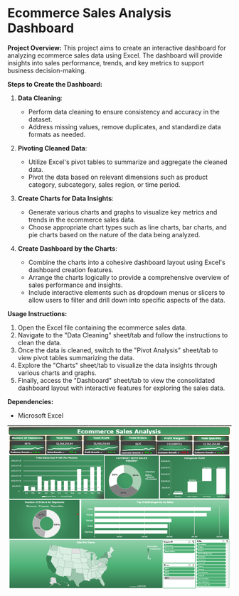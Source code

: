 # Ecommerce Sales Analysis Dashboard

**Project Overview:**
This project aims to create an interactive dashboard for analyzing ecommerce sales data using Excel. The dashboard will provide insights into sales performance, trends, and key metrics to support business decision-making.

**Steps to Create the Dashboard:**

1. **Data Cleaning**:
   - Perform data cleaning to ensure consistency and accuracy in the dataset.
   - Address missing values, remove duplicates, and standardize data formats as needed.

2. **Pivoting Cleaned Data**:
   - Utilize Excel's pivot tables to summarize and aggregate the cleaned data.
   - Pivot the data based on relevant dimensions such as product category, subcategory, sales region, or time period.

3. **Create Charts for Data Insights**:
   - Generate various charts and graphs to visualize key metrics and trends in the ecommerce sales data.
   - Choose appropriate chart types such as line charts, bar charts, and pie charts based on the nature of the data being analyzed.

4. **Create Dashboard by the Charts**:
   - Combine the charts into a cohesive dashboard layout using Excel's dashboard creation features.
   - Arrange the charts logically to provide a comprehensive overview of sales performance and insights.
   - Include interactive elements such as dropdown menus or slicers to allow users to filter and drill down into specific aspects of the data.

**Usage Instructions:**
1. Open the Excel file containing the ecommerce sales data.
2. Navigate to the "Data Cleaning" sheet/tab and follow the instructions to clean the data.
3. Once the data is cleaned, switch to the "Pivot Analysis" sheet/tab to view pivot tables summarizing the data.
4. Explore the "Charts" sheet/tab to visualize the data insights through various charts and graphs.
5. Finally, access the "Dashboard" sheet/tab to view the consolidated dashboard layout with interactive features for exploring the sales data.

**Dependencies:**
- Microsoft Excel

![Final Dashboard:](https://github.com/sohilamohey/Excel-Projects/blob/main/Ecommerce%20Sales%20Analysis%20Dashboard/Ecommerce%20Sales%20Analysis%20Dashboard.png)